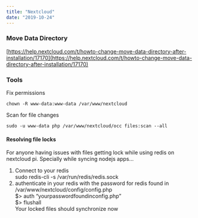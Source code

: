 ```yaml
---
title: "Nextcloud"
date: "2019-10-24"
---
```


### Move Data Directory

[https://help.nextcloud.com/t/howto-change-move-data-directory-after-installation/17170](https://help.nextcloud.com/t/howto-change-move-data-directory-after-installation/17170)

### Tools

Fix permissions

```
chown -R www-data:www-data /var/www/nextcloud
```

Scan for file changes

```
sudo -u www-data php /var/www/nextcloud/occ files:scan --all
```

#### Resolving file locks

For anyone having issues with files getting lock while using redis on nextcloud pi. Specially while syncing nodejs apps…

1. Connect to your redis  
    sudo redis-cli -s /var/run/redis/redis.sock
2. authenticate in your redis with the password for redis found in /var/www/nextcloud/config/config.php  
    $> auth “yourpasswordfoundinconfig.php”  
    $> flushall  
    Your locked files should synchronize now

